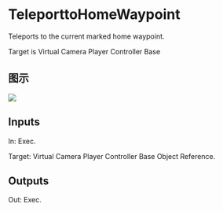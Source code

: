 # TeleporttoHomeWaypoint

Teleports to the current marked home waypoint.

Target is Virtual Camera Player Controller Base

## 图示

![]($-20221218-21303462.png)

## Inputs

In: Exec.

Target: Virtual Camera Player Controller Base Object Reference.  

## Outputs

Out: Exec.

